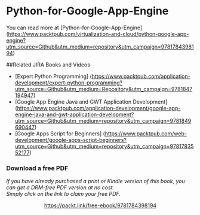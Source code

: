 # Python-for-Google-App-Engine

You can read more at [Python-for-Google-App-Engine]
(https://www.packtpub.com/virtualization-and-cloud/python-google-app-engine?utm_source=Github&utm_medium=repository&utm_campaign=9781784398194)

##Related JIRA Books and Videos

* [Expert Python Programming] (https://www.packtpub.com/application-development/expert-python-programming?utm_source=Github&utm_medium=Repository&utm_campaign=9781847194947)
* [Google App Engine Java and GWT Application Development] (https://www.packtpub.com/application-development/google-app-engine-java-and-gwt-application-development?utm_source=Github&utm_medium=repository&utm_campaign=9781849690447)
* [Google Apps Script for Beginners] (https://www.packtpub.com/web-development/google-apps-script-beginners?utm_source=Github&utm_medium=repository&utm_campaign=9781783552177)
### Download a free PDF

 <i>If you have already purchased a print or Kindle version of this book, you can get a DRM-free PDF version at no cost.<br>Simply click on the link to claim your free PDF.</i>
<p align="center"> <a href="https://packt.link/free-ebook/9781784398194">https://packt.link/free-ebook/9781784398194 </a> </p>